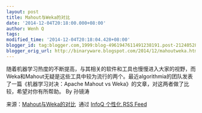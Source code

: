```yaml
---
layout: post
title: Mahout与Weka的对比
date: '2014-12-04T20:18:00.000+08:00'
author: Wenh Q
tags:
modified_time: '2014-12-04T20:18:04.428+08:00'
blogger_id: tag:blogger.com,1999:blog-4961947611491238191.post-212405289268201226
blogger_orig_url: http://binaryware.blogspot.com/2014/12/mahoutweka.html
---
```


随着机器学习热度的不断提高，与其相关的软件和工具也慢慢进入大家的视野，而Weka和Mahout无疑是这些工具中较为流行的两个。最近algorithmia的团队发表了一篇《机器学习对决：Apache Mahout vs Weka》的文章，对这两者做了比较，希望对你有所帮助。 By 孙镜涛

来源：[Mahout与Weka的对比](http://www.infoq.com/cn/news/2014/11/mahout-weka-comparison?utm_campaign=infoq_content&utm_source=infoq&utm_medium=feed&utm_term=global)  通过 [InfoQ 个性化 RSS Feed](http://www.infoq.com/cn/)
